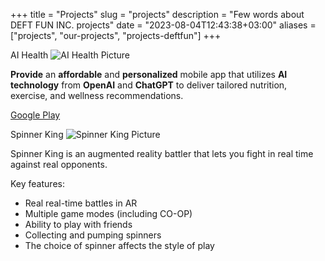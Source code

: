 +++
title = "Projects"
slug = "projects"
description = "Few words about DEFT FUN INC. projects"
date = "2023-08-04T12:43:38+03:00"
aliases = ["projects", "our-projects", "projects-deftfun"]
+++

AI Health
![AI Health Picture](/screen_program.png)

**Provide** an **affordable** and **personalized** mobile app that utilizes **AI technology** from **OpenAI** and **ChatGPT** to deliver tailored nutrition, exercise, and wellness recommendations.

[Google Play](https://play.google.com/store/apps/details?id=com.deft.aihealth)

Spinner King
![Spinner King Picture](/spinnerKing.jpg)

Spinner King is an augmented reality battler that lets you fight in real time against real opponents.

Key features:

- Real real-time battles in AR
- Multiple game modes (including CO-OP)
- Ability to play with friends
- Collecting and pumping spinners
- The choice of spinner affects the style of play

